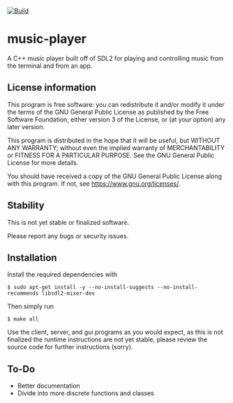 [![Build](https://github.com/dchansen06/music-player/actions/workflows/build.yml/badge.svg)](https://github.com/dchansen06/music-player/actions/workflows/build.yml)

# music-player
A C++ music player built off of SDL2 for playing and controlling music from the terminal and from an app.

## License information
This program is free software: you can redistribute it and/or modify it under the terms of the GNU General Public License as published by the Free Software Foundation, either version 3 of the License, or (at your option) any later version.

This program is distributed in the hope that it will be useful, but WITHOUT ANY WARRANTY; without even the implied warranty of MERCHANTABILITY or FITNESS FOR A PARTICULAR PURPOSE. See the GNU General Public License for more details.

You should have received a copy of the GNU General Public License along with this program. If not, see <https://www.gnu.org/licenses/>.

## Stability
This is not yet stable or finalized software.

Please report any bugs or security issues.

## Installation
Install the required dependencies with

```$ sudo apt-get install -y --no-install-suggests --no-install-recommends libsdl2-mixer-dev```

Then simply run

```$ make all```

Use the client, server, and gui programs as you would expect, as this is not finalized the runtime instructions are not yet stable, please review the source code for further instructions (sorry).

## To-Do
* Better documentation
* Divide into more discrete functions and classes
